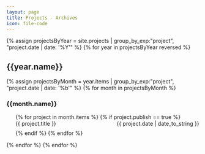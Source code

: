 ```yaml
---
layout: page
title: Projects - Archives
icon: file-code
---
```


{% assign projectsByYear = site.projects | group_by_exp:"project", "project.date | date: '%Y'"  %}
{% for year in projectsByYear reversed %}
<h2 class="archive-year">{{year.name}}</h2>
{% assign projectsByMonth = year.items | group_by_exp:"project", "project.date | date: '%b'"  %}
{% for month in projectsByMonth %}
<div>
<h3 class="archive-month">{{month.name}}</h3>
<ul class="archive-list" style="list-style-type: none;">
    {% for project in month.items %}
    {% if project.publish == true %}
    <li style="margin-bottom: 0.5rem;">
        <div class="card">
            <div class="card-content">
                <a href="{{ site.url }}{{ site.baseurl }}/{{ project.url }}" style="text-decoration: none;">
                    <span>{{ project.title }}</span>
                </a>
                <span style="float: right;">{{ project.date | date_to_string }}</span>
            </div>
        </div>
    </li>
    {% endif %}
    {% endfor %}
</ul>
</div>
{% endfor %}
{% endfor %}
